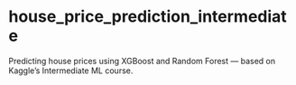 # house_price_prediction_intermediate
Predicting house prices using XGBoost and Random Forest — based on Kaggle’s Intermediate ML course.
